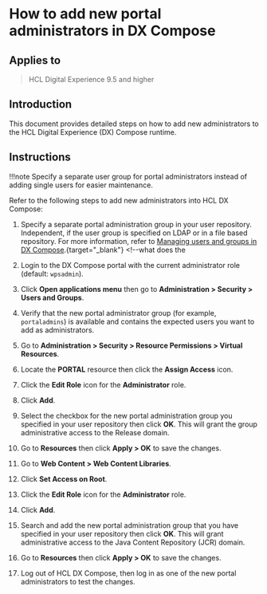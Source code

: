 # How to add new portal administrators in DX Compose

## Applies to  

> HCL Digital Experience 9.5 and higher  

## Introduction  

This document provides detailed steps on how to add new administrators to the HCL Digital Experience (DX) Compose runtime.

## Instructions  

!!!note
    Specify a separate user group for portal administrators instead of adding single users for easier maintenance.

Refer to the following steps to add new administrators into HCL DX Compose:  

1. Specify a separate portal administration group in your user repository. Independent, if the user group is specified on LDAP or in a file based repository. For more information, refer to [Managing users and groups in DX Compose](../../../deploy_dx/manage//working_with_compose/cfg_parameters/manage_users_groups_liberty.md).{target="_blank"} <!--what does the 

2. Login to the DX Compose portal with the current administrator role (default: `wpsadmin`).

3. Click **Open applications menu** then go to **Administration > Security > Users and Groups**.

4. Verify that the new portal administrator group (for example, `portaladmins`) is available and contains the expected users you want to add as administrators.

5. Go to **Administration > Security > Resource Permissions > Virtual Resources**.

6. Locate the **PORTAL** resource then click the **Assign Access** icon.

7. Click the **Edit Role** icon for the **Administrator** role.

8. Click **Add**.  

9. Select the checkbox for the new portal administration group you specified in your user repository then click **OK**. This will grant the group administrative access to the Release domain.

10. Go to **Resources** then click **Apply > OK** to save the changes.

11. Go to **Web Content > Web Content Libraries**.

12. Click **Set Access on Root**.

13. Click the **Edit Role** icon for the **Administrator** role.

14. Click **Add**.

15. Search and add the new portal administration group that you have specified in your user repository then click **OK**. This will grant administrative access to the Java Content Repository (JCR) domain.  

16. Go to **Resources** then click **Apply > OK** to save the changes.  

17. Log out of HCL DX Compose, then log in as one of the new portal administrators to test the changes.
